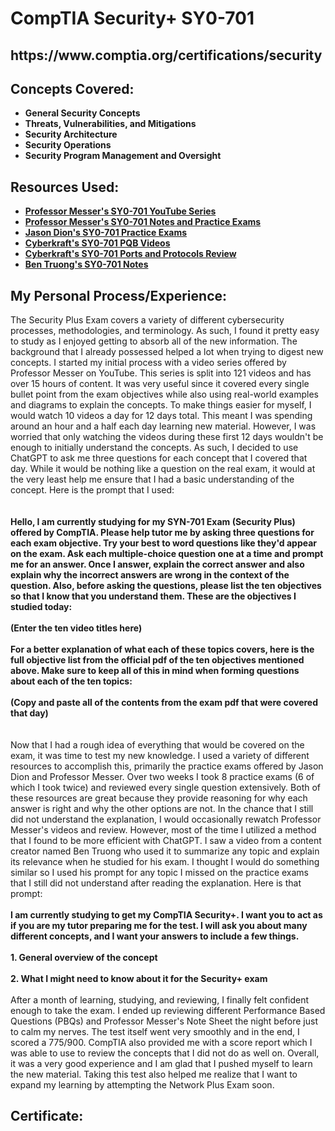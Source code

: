 <h1>CompTIA Security+ SY0-701</h1>

<h2>https://www.comptia.org/certifications/security</h2>

<h2>Concepts Covered:</h2>

- <b>General Security Concepts</b>
- <b>Threats, Vulnerabilities, and Mitigations</b>
- <b>Security Architecture</b>
- <b>Security Operations</b>
- <b>Security Program Management and Oversight</b>


<h2>Resources Used:</h2>

- <b>[Professor Messer's SY0-701 YouTube Series](https://www.youtube.com/playlist?list=PLG49S3nxzAnl4QDVqK-hOnoqcSKEIDDuv)</b>
- <b>[Professor Messer's SY0-701 Notes and Practice Exams](https://www.professormesser.com/sy0-701-success-bundle/)</b>
- <b>[Jason Dion's SY0-701 Practice Exams](https://www.udemy.com/course/comptia-security-sy0-701-practice-exams/?couponCode=LETSLEARNNOWPP)</b>
- <b>[Cyberkraft's SY0-701 PQB Videos](https://www.youtube.com/playlist?list=PLUkY1OVVHzVljGOe8WAkKGc4GT8ZAKaav)</b>
- <b>[Cyberkraft's SY0-701 Ports and Protocols Review](https://www.youtube.com/watch?v=-EQGmvs3zmk)</b>
- <b>[Ben Truong's SY0-701 Notes](https://bentruong.gumroad.com/l/701)</b>


<h2>My Personal Process/Experience:</h2>
The Security Plus Exam covers a variety of different cybersecurity processes, methodologies, and terminology. As such, I found it pretty easy to study as I enjoyed getting to absorb all of the new information. The background that I already possessed helped a lot when trying to digest new concepts. I started my initial process with a video series offered by Professor Messer on YouTube. This series is split into 121 videos and has over 15 hours of content. It was very useful since it covered every single bullet point from the exam objectives while also using real-world examples and diagrams to explain the concepts. To make things easier for myself, I would watch 10 videos a day for 12 days total. This meant I was spending around an hour and a half each day learning new material. However, I was worried that only watching the videos during these first 12 days wouldn't be enough to initially understand the concepts. As such, I decided to use ChatGPT to ask me three questions for each concept that I covered that day. While it would be nothing like a question on the real exam, it would at the very least help me ensure that I had a basic understanding of the concept. Here is the prompt that I used:
<br />
<br />
<br /><b>
Hello, I am currently studying for my SYN-701 Exam (Security Plus) offered by CompTIA. Please help tutor me by asking three questions for each exam objective. Try your best to word questions like they'd appear on the exam. Ask each multiple-choice question one at a time and prompt me for an answer. Once I answer, explain the correct answer and also explain why the incorrect answers are wrong in the context of the question. Also, before asking the questions, please list the ten objectives so that I know that you understand them. These are the objectives I studied today:
<br />
<br />
(Enter the ten video titles here)
<br />
<br />
For a better explanation of what each of these topics covers, here is the full objective list from the official pdf of the ten objectives mentioned above. Make sure to keep all of this in mind when forming questions about each of the ten topics:
<br />
<br />
(Copy and paste all of the contents from the exam pdf that were covered that day)
<br />
<br />
<br /></b>
Now that I had a rough idea of everything that would be covered on the exam, it was time to test my new knowledge. I used a variety of different resources to accomplish this, primarily the practice exams offered by Jason Dion and Professor Messer. Over two weeks I took 8 practice exams (6 of which I took twice) and reviewed every single question extensively. Both of these resources are great because they provide reasoning for why each answer is right and why the other options are not. In the chance that I still did not understand the explanation, I would occasionally rewatch Professor Messer's videos and review. However, most of the time I utilized a method that I found to be more efficient with ChatGPT. I saw a video from a content creator named Ben Truong who used it to summarize any topic and explain its relevance when he studied for his exam. I thought I would do something similar so I used his prompt for any topic I missed on the practice exams that I still did not understand after reading the explanation. Here is that prompt:
<br />
<br /><b>
I am currently studying to get my CompTIA Security+. I want you to act as if you are my tutor preparing me for the test. I will ask you about many different concepts, and I want your answers to include a few things. 
<br />
<br />
1. General overview of the concept 
<br />
<br />
2. What I might need to know about it for the Security+ exam 
<br />
<br /></b>
After a month of learning, studying, and reviewing, I finally felt confident enough to take the exam. I ended up reviewing different Performance Based Questions (PBQs) and Professor Messer's Note Sheet the night before just to calm my nerves. The test itself went very smoothly and in the end, I scored a 775/900. CompTIA also provided me with a score report which I was able to use to review the concepts that I did not do as well on. Overall, it was a very good experience and I am glad that I pushed myself to learn the new material. Taking this test also helped me realize that I want to expand my learning by attempting the Network Plus Exam soon.

<h2>Certificate:</h2>



